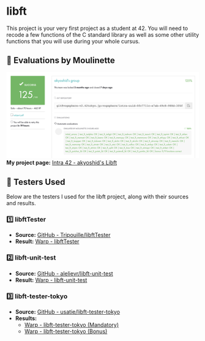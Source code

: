# libft
This project is your very first project as a student at 42. You will need to recode a few functions of the C standard library as well as some other utility functions that you will use during your whole cursus.

## 🤖 Evaluations by Moulinette
![Alt text](evaluations.png)
**My project page:** [Intra 42 - akyoshid's Libft](https://projects.intra.42.fr/projects/42cursus-libft/projects_users/3321604)

## 🧪 Testers Used

Below are the testers I used for the libft project, along with their sources and results.

### 1️⃣ libftTester

- **Source:** [GitHub - Tripouille/libftTester](https://github.com/Tripouille/libftTester)
- **Result:** [Warp - libftTester](https://app.warp.dev/block/WL9DhQofir4IggDCHc9mGO)

### 2️⃣ libft-unit-test

- **Source:** [GitHub - alelievr/libft-unit-test](https://github.com/alelievr/libft-unit-test/tree/master)
- **Result:** [Warp - libft-unit-test](https://app.warp.dev/block/oWQekecXNQ4g57ADdnxAuN)

### 3️⃣ libft-tester-tokyo

- **Source:** [GitHub - usatie/libft-tester-tokyo](https://github.com/usatie/libft-tester-tokyo)
- **Results:**
  - [Warp - libft-tester-tokyo (Mandatory)](https://app.warp.dev/block/myTjPePoghxNZLzco7gnm8)
  - [Warp - libft-tester-tokyo (Bonus)](https://app.warp.dev/block/07KDHG4sI4q5Em6gkNMjEL)
